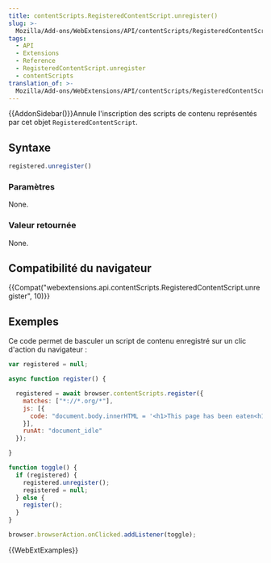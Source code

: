 ```yaml
---
title: contentScripts.RegisteredContentScript.unregister()
slug: >-
  Mozilla/Add-ons/WebExtensions/API/contentScripts/RegisteredContentScript/unregister
tags:
  - API
  - Extensions
  - Reference
  - RegisteredContentScript.unregister
  - contentScripts
translation_of: >-
  Mozilla/Add-ons/WebExtensions/API/contentScripts/RegisteredContentScript/unregister
---
```

{{AddonSidebar()}}Annule l'inscription des scripts de contenu représentés par cet objet `RegisteredContentScript`.

## Syntaxe

```js
registered.unregister()
```

### Paramètres

None.

### Valeur retournée

None.

## Compatibilité du navigateur

{{Compat("webextensions.api.contentScripts.RegisteredContentScript.unregister", 10)}}

## Exemples

Ce code permet de basculer un script de contenu enregistré sur un clic d'action du navigateur :

```js
var registered = null;

async function register() {

  registered = await browser.contentScripts.register({
    matches: ["*://*.org/*"],
    js: [{
      code: "document.body.innerHTML = '<h1>This page has been eaten<h1>'"
    }],
    runAt: "document_idle"
  });

}

function toggle() {
  if (registered) {
    registered.unregister();
    registered = null;
  } else {
    register();
  }
}

browser.browserAction.onClicked.addListener(toggle);
```

{{WebExtExamples}}

